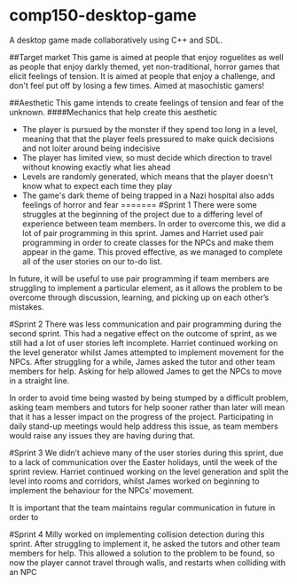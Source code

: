 ﻿# comp150-desktop-game
A desktop game made collaboratively using C++ and SDL.


##Target market
This game is aimed at people that enjoy roguelites as well as people that enjoy darkly themed, yet non-traditional, horror games that elicit feelings of tension.
It is aimed at people that enjoy a challenge, and don't feel put off by losing a few times. 
Aimed at masochistic gamers!

##Aesthetic
This game intends to create feelings of tension and fear of the unknown.
####Mechanics that help create this aesthetic
* The player is pursued by the monster if they spend too long in a level, meaning that that the player feels pressured to make quick decisions and not loiter around being indecisive
* The player has limited view, so must decide which direction to travel without knowing exactly what lies ahead
* Levels are randomly generated, which means that the player doesn't know what to expect each time they play
* The game's dark theme of being trapped in a Nazi hospital also adds feelings of horror and fear
=======
#Sprint 1
There were some struggles at the beginning of the project due to a differing level of experience between team members. In order to overcome this, we did a lot of pair programming in this sprint. 
James and Harriet used pair programming in order to create classes for the NPCs and make them appear in the game. This proved effective, as we managed to complete all of the user stories on our to-do list.

In future, it will be useful to use pair programming if team members are struggling to implement a particular element, as it allows the problem to be overcome through discussion, learning, and picking up on each other’s mistakes.

#Sprint 2
There was less communication and pair programming during the second sprint. This had a negative effect on the outcome of sprint, as we still had a lot of user stories left incomplete.
Harriet continued working on the level generator whilst James attempted to implement movement for the NPCs. 
After struggling for a while, James asked the tutor and other team members for help. Asking for help allowed James to get the NPCs to move in a straight line.

In order to avoid time being wasted by being stumped by a difficult problem, asking team members and tutors for help sooner rather than later will mean that it has a lesser impact on the progress of the project. Participating in daily stand-up meetings would help address this issue, as team members would raise any issues they are having during that.

#Sprint 3
We didn’t achieve many of the user stories during this sprint, due to a lack of communication over the Easter holidays, until the week of the sprint review.
Harriet continued working on the level generation and split the level into rooms and corridors, whilst James worked on beginning to implement the behaviour for the NPCs’ movement.

It is important that the team maintains regular communication in future in order to 


#Sprint 4
Milly worked on implementing collision detection during this sprint. After struggling to implement it, he asked the tutors and other team members for help. This allowed a solution to the problem to be found, so now the player cannot travel through walls, and restarts when colliding with an NPC

